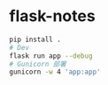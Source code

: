 # flask-notes

```bash
pip install .
# Dev
flask run app --debug
# Gunicorn 部署
gunicorn -w 4 'app:app'
```